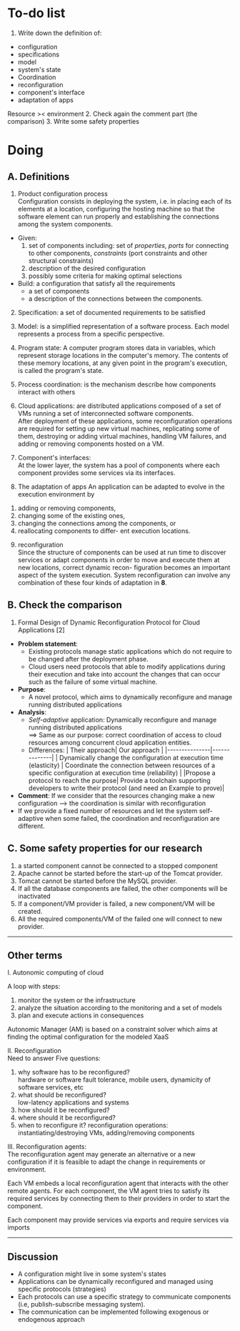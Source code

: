 # To-do list
1. Write down the definition of:
  - configuration
  - specifications
  - model
  - system's state
  - Coordination
  - reconfiguration
  - component's interface
  - adaptation of apps

Resource >< environment
2. Check again the comment part (the comparison)
3. Write some safety properties

# Doing
## A. Definitions
1. Product configuration process  
Configuration consists in deploying the system, i.e. in placing each of its elements at a location, configuring the hosting machine so that the software element can run properly and establishing the connections among the system components.

  - Given:
    1. set of components including: set of *properties*, *ports* for connecting to other components, *constraints* (port constraints and other structural constraints)
    2. description of the desired configuration
    3. possibly some criteria for making optimal selections
  - Build: a configuration that satisfy all the requirements
    - a set of components
    - a description of the connections between the components.


2. Specification: a set of documented requirements to be satisfied

3. Model: is a simplified representation of a software process. Each model represents a process from a specific perspective.

4. Program state:
A computer program stores data in variables, which represent storage locations in the computer's memory. The contents of these memory locations, at any given point in the program's execution, is called the program's state.

5. Process coordination: is the mechanism describe how components interact with others

6. Cloud applications: are distributed applications composed of a set of VMs running a set of interconnected software components.  
After deployment of these applications, some reconfiguration operations are required for setting up new virtual machines, replicating some of them, destroying or adding virtual machines, handling VM failures, and adding or removing components hosted on a VM.

7. Component's interfaces:  
At the lower layer, the system has a pool of components where each component provides some services via its interfaces.

8. The adaptation of apps
An application can be adapted to evolve in the execution environment by  
1) adding or removing components,  
2) changing some of the existing ones,  
3) changing the connections among the components, or  
4) reallocating components to differ- ent execution locations.

9. reconfiguration  
Since the structure of components can be used at run time to discover services or adapt components in order to move and execute them at new locations, correct dynamic recon- figuration becomes an important aspect of the system execution.
System reconfiguration can involve any combination of these four kinds of adaptation in **8**.


## B. Check the comparison
1. Formal Design of Dynamic Reconfiguration Protocol for Cloud Applications [2]  
- **Problem statement**:
  - Existing protocols manage static applications which do not require to be changed after the deployment phase.  
  - Cloud users need protocols that able to modify applications during their execution and take into account the changes that can occur such as the failure of some virtual machine.
- **Purpose**:
  - A novel protocol, which aims to dynamically reconfigure and manage running distributed applications
- **Analysis**:
  - *Self-adaptive* application: Dynamically reconfigure and manage running distributed applications  
  ==> Same as our purpose: correct coordination of access to cloud resources among concurrent cloud application entities.
  - Differences:
  | Their approach| Our approach |
  |---------------|--------------|
  | Dynamically change the configuration at execution time (elasticity) | Coordinate the connection between resources of a specific configuration at execution time (reliability)  |
  |Propose a protocol to reach the purpose| Provide a toolchain supporting developers to write their protocol (and need an Example to prove)|
- **Comment**: If we consider that the resources changing make a new configuration --> the coordination is similar with reconfiguration
- If we provide a fixed number of resources and let the system self-adaptive when some failed, the coordination and reconfiguration are different.
## C. Some safety properties for our research
1. a started component cannot be connected to a stopped component
2. Apache cannot be started before the start-up of the Tomcat provider.
3. Tomcat cannot be started before the MySQL provider.
4. If all the database components are failed, the other components will be inactivated
5. If a component/VM provider is failed, a new component/VM will be created.
6. All the required components/VM of the failed one will connect to new provider.
---
## Other terms  
I. Autonomic computing of cloud

A loop with steps:
  1. monitor the system or the infrastructure
  2. analyze the situation according to the monitoring and a set of models
  3. plan and execute actions in consequences

Autonomic Manager (AM)  is based on a constraint solver which aims at finding the optimal configuration for the modeled XaaS

II. Reconfiguration  
Need to answer Five questions:
1. why software has to be reconfigured?  
 hardware or software fault tolerance, mobile users, dynamicity of software services, etc
2. what should be reconfigured?  
low-latency applications and systems
3. how should it be reconfigured?
4. where should it be reconfigured?
5. when to reconfigure it?
reconfiguration operations: instantiating/destroying VMs, adding/removing components

III. Reconfiguration agents:  
The reconfiguration agent may generate an alternative or a new configuration if it is feasible to adapt the change in requirements or environment.

Each VM embeds a local reconfiguration agent that interacts with the other remote agents. For each component, the VM agent tries to satisfy its required services by connecting them to their providers in order to start the component.

Each component may provide services via exports and require services via imports

---
## Discussion
- A configuration might live in some system's states
- Applications can be dynamically reconfigured and managed using specific protocols (strategies)
- Each protocols can use a specific strategy to communicate components (i.e, publish-subscribe messaging system).
- The communication can be implemented following exogenous or endogenous approach
